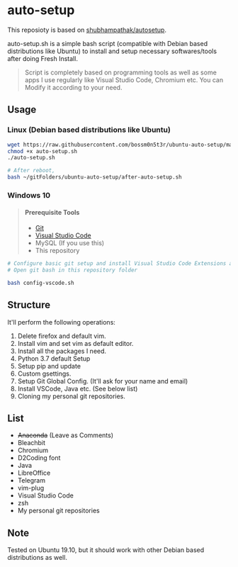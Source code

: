 # auto-setup

This reposioty is based on [shubhampathak/autosetup](https://github.com/shubhampathak/autosetup).

auto-setup.sh is a simple bash script (compatible with Debian based distributions like Ubuntu) to install and setup necessary softwares/tools after doing Fresh Install.

> Script is completely based on programming tools as well as some apps I use regularly like Visual Studio Code, Chromium etc.
> You can Modify it according to your need.

## Usage

### Linux (Debian based distributions like Ubuntu)

```bash
wget https://raw.githubusercontent.com/bossm0n5t3r/ubuntu-auto-setup/master/auto-setup.sh
chmod +x auto-setup.sh
./auto-setup.sh

# After reboot,
bash ~/gitFolders/ubuntu-auto-setup/after-auto-setup.sh
```

### Windows 10

> #### Prerequisite Tools
>
> - [Git](https://git-scm.com/)
> - [Visual Studio Code](https://code.visualstudio.com/)
> - MySQL (If you use this)
> - This repository

```bash
# Configure basic git setup and install Visual Studio Code Extensions after it installed
# Open git bash in this repository folder

bash config-vscode.sh
```

## Structure

It'll perform the following operations:

1. Delete firefox and default vim.
2. Install vim and set vim as default editor.
3. Install all the packages I need.
4. Python 3.7 default Setup
5. Setup pip and update
6. Custom gsettings.
7. Setup Git Global Config. (It'll ask for your name and email)
8. Install VSCode, Java etc. (See below list)
9. Cloning my personal git repositories.

## List

- ~~Anaconda~~ (Leave as Comments)
- Bleachbit
- Chromium
- D2Coding font
- Java
- LibreOffice
- Telegram
- vim-plug
- Visual Studio Code
- zsh
- My personal git repositories

## Note

Tested on Ubuntu 19.10, but it should work with other Debian based distributions as well.
